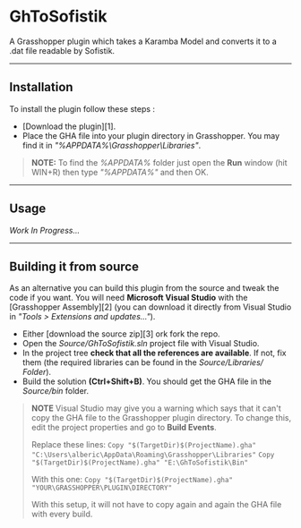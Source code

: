 GhToSofistik
============

A Grasshopper plugin which takes a Karamba Model and converts it to a .dat file readable by Sofistik.

------------
Installation
------------
To install the plugin follow these steps :

- [Download the plugin][1].
- Place the GHA file into your plugin directory in Grasshopper. You may find it in *"%APPDATA%\Grasshopper\Libraries"*.

> **NOTE:**
> To find the *%APPDATA%* folder just open the **Run** window (hit WIN+R) then type *"%APPDATA%"* and then OK.


-----
Usage
-----

*Work In Progress...*

-----------------------
Building it from source
-----------------------

As an alternative you can build this plugin from the source and tweak the code if you want.
You will need **Microsoft Visual Studio** with the [Grasshopper Assembly][2] (you can download it directly from Visual Studio in *"Tools > Extensions and updates..."*).

- Either [download the source zip][3] ork fork the repo.
- Open the *Source/GhToSofistik.sln* project file with Visual Studio.
- In the project tree **check that all the references are available**. If not, fix them (the required libraries can be found in the *Source/Libraries/ Folder*).
- Build the solution **(Ctrl+Shift+B)**. You should get the GHA file in the *Source/bin* folder.

> **NOTE**
> Visual Studio may give you a warning which says that it can't copy the GHA file to the Grasshopper plugin directory. To change this, edit the project properties and go to **Build Events**.
> 
> Replace these lines:
> `Copy "$(TargetDir)$(ProjectName).gha" "C:\Users\alberic\AppData\Roaming\Grasshopper\Libraries"`
> `Copy "$(TargetDir)$(ProjectName).gha" "E:\GhToSofistik\Bin"`
> 
> With this one:
> `Copy "$(TargetDir)$(ProjectName).gha" "YOUR\GRASSHOPPER\PLUGIN\DIRECTORY"`
>
> With this setup, it will not have to copy again and again the GHA file with every build.
